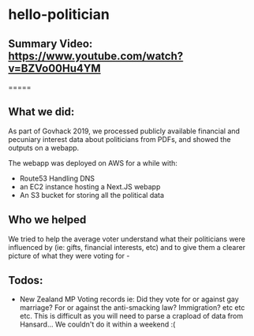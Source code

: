 # hello-politician

## Summary Video: https://www.youtube.com/watch?v=BZVo00Hu4YM
=====
## What we did:
As part of Govhack 2019, we processed publicly available financial and pecuniary interest data about politicians from PDFs, and showed the outputs on a webapp.

The webapp was deployed on AWS for a while with:
- Route53 Handling DNS
- an EC2 instance hosting a Next.JS webapp
- An S3 bucket for storing all the political data

## Who we helped
We tried to help the average voter understand what their politicians were influenced by (ie: gifts, financial interests, etc)
and to give them a clearer picture of what they were voting for - 

## Todos:
- New Zealand MP Voting records ie: Did they vote for or against gay marriage? For or against the anti-smacking law? Immigration? etc etc etc. This is difficult as you will need to parse a crapload of data from Hansard... We couldn't do it within a weekend :( 
